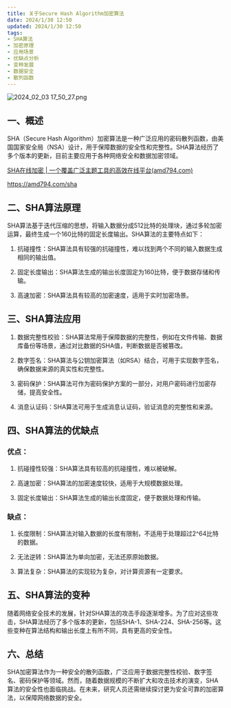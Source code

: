 ```yaml
---
title: 关于Secure Hash Algorithm加密算法
date: 2024/1/30 12:50
updated: 2024/1/30 12:50
tags:
- SHA算法
- 加密原理
- 应用场景
- 优缺点分析
- 变种发展
- 数据安全
- 散列函数
---
```



<img src="https://static.cmdragon.cn/blog/images/2024_02_03 17_50_27.png@blog" title="2024_02_03 17_50_27.png" alt="2024_02_03 17_50_27.png"/>

## 一、概述

SHA（Secure Hash Algorithm）加密算法是一种广泛应用的密码散列函数，由美国国家安全局（NSA）设计，用于保障数据的安全性和完整性。SHA算法经历了多个版本的更新，目前主要应用于各种网络安全和数据加密领域。

[SHA在线加密 | 一个覆盖广泛主题工具的高效在线平台(amd794.com)](https://amd794.com/sha)

https://amd794.com/sha

## 二、SHA算法原理

SHA算法基于迭代压缩的思想，将输入数据分成512比特的处理块，通过多轮加密运算，最终生成一个160比特的固定长度输出。SHA算法的主要特点如下：

1. 抗碰撞性：SHA算法具有较强的抗碰撞性，难以找到两个不同的输入数据生成相同的输出值。

2. 固定长度输出：SHA算法生成的输出长度固定为160比特，便于数据存储和传输。

3. 高速加密：SHA算法具有较高的加密速度，适用于实时加密场景。

## 三、SHA算法应用

1. 数据完整性校验：SHA算法常用于保障数据的完整性，例如在文件传输、数据库备份等场景，通过对比数据的SHA值，判断数据是否被篡改。

2. 数字签名：SHA算法与公钥加密算法（如RSA）结合，可用于实现数字签名，确保数据来源的真实性和完整性。

3. 密码保护：SHA算法可作为密码保护方案的一部分，对用户密码进行加密存储，提高安全性。

4. 消息认证码：SHA算法可用于生成消息认证码，验证消息的完整性和来源。

## 四、SHA算法的优缺点

### 优点：

1. 抗碰撞性较强：SHA算法具有较高的抗碰撞性，难以被破解。

2. 高速加密：SHA算法的加密速度较快，适用于大规模数据处理。

3. 固定长度输出：SHA算法生成的输出长度固定，便于数据处理和传输。

### 缺点：

1. 长度限制：SHA算法对输入数据的长度有限制，不适用于处理超过2^64比特的数据。

2. 无法逆转：SHA算法为单向加密，无法还原原始数据。

3. 算法复杂：SHA算法的实现较为复杂，对计算资源有一定要求。

## 五、SHA算法的变种

随着网络安全技术的发展，针对SHA算法的攻击手段逐渐增多。为了应对这些攻击，SHA算法经历了多个版本的更新，包括SHA-1、SHA-224、SHA-256等。这些变种在算法结构和输出长度上有所不同，具有更高的安全性。

## 六、总结

SHA加密算法作为一种安全的散列函数，广泛应用于数据完整性校验、数字签名、密码保护等领域。然而，随着数据规模的不断扩大和攻击技术的演变，SHA算法的安全性也面临挑战。在未来，研究人员还需继续探讨更为安全可靠的加密算法，以保障网络数据的安全。
